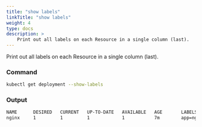 ```yaml
---
title: "show labels"
linkTitle: "show labels"
weight: 4
type: docs
description: >
    Print out all labels on each Resource in a single column (last).
---
```


Print out all labels on each Resource in a single column (last).

### Command
```bash
kubectl get deployment --show-labels
```

### Output
```bash
NAME      DESIRED   CURRENT   UP-TO-DATE   AVAILABLE   AGE       LABELS
nginx     1         1         1            1           7m        app=nginx
```
